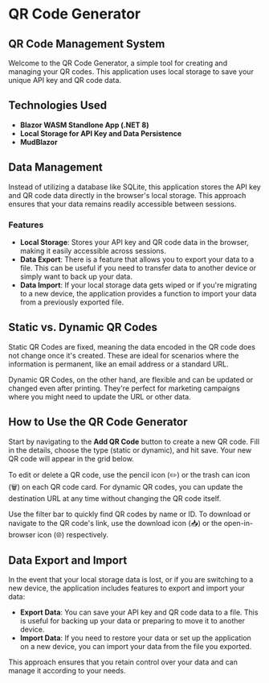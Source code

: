 # QR Code Generator

## QR Code Management System

Welcome to the QR Code Generator, a simple tool for creating and managing your QR codes. This application uses local storage to save your unique API key and QR code data.

## Technologies Used

- **Blazor WASM Standlone App (.NET 8)**
- **Local Storage for API Key and Data Persistence**
- **MudBlazor**

## Data Management

Instead of utilizing a database like SQLite, this application stores the API key and QR code data directly in the browser's local storage. This approach ensures that your data remains readily accessible between sessions.

### Features

- **Local Storage**: Stores your API key and QR code data in the browser, making it easily accessible across sessions.
- **Data Export**: There is a feature that allows you to export your data to a file. This can be useful if you need to transfer data to another device or simply want to back up your data.
- **Data Import**: If your local storage data gets wiped or if you're migrating to a new device, the application provides a function to import your data from a previously exported file.

## Static vs. Dynamic QR Codes

Static QR Codes are fixed, meaning the data encoded in the QR code does not change once it's created. These are ideal for scenarios where the information is permanent, like an email address or a standard URL.

Dynamic QR Codes, on the other hand, are flexible and can be updated or changed even after printing. They're perfect for marketing campaigns where you might need to update the URL or other data.

## How to Use the QR Code Generator

Start by navigating to the **Add QR Code** button to create a new QR code. Fill in the details, choose the type (static or dynamic), and hit save. Your new QR code will appear in the grid below.

To edit or delete a QR code, use the pencil icon (✏️) or the trash can icon (🗑️) on each QR code card. For dynamic QR codes, you can update the destination URL at any time without changing the QR code itself.

Use the filter bar to quickly find QR codes by name or ID. To download or navigate to the QR code's link, use the download icon (📥) or the open-in-browser icon (🌐) respectively.

## Data Export and Import

In the event that your local storage data is lost, or if you are switching to a new device, the application includes features to export and import your data:

- **Export Data**: You can save your API key and QR code data to a file. This is useful for backing up your data or preparing to move it to another device.
- **Import Data**: If you need to restore your data or set up the application on a new device, you can import your data from the file you exported.

This approach ensures that you retain control over your data and can manage it according to your needs.
